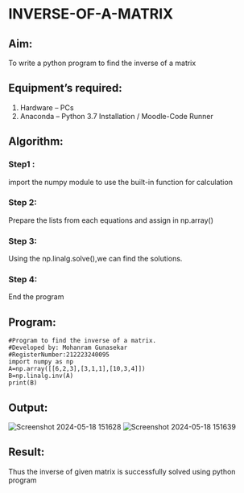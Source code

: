 # INVERSE-OF-A-MATRIX
## Aim:
To write a python program to find the inverse of a matrix
## Equipment’s required:
1. 	Hardware – PCs
2. 	Anaconda – Python 3.7 Installation / Moodle-Code Runner
## Algorithm:
### Step1 : 
import the numpy module to use the built-in function for calculation
### Step 2:
Prepare the lists from each equations and assign in np.array()
### Step 3:
Using the np.linalg.solve(),we can find the solutions.
### Step 4: 
End the program
## Program:
```
#Program to find the inverse of a matrix.
#Developed by: Mohanram Gunasekar
#RegisterNumber:212223240095
import numpy as np
A=np.array([[6,2,3],[3,1,1],[10,3,4]])
B=np.linalg.inv(A)
print(B)
```
## Output:
![Screenshot 2024-05-18 151628](https://github.com/MohanramGunasekar/INVERSE-OF-A-MATRIX/assets/139841812/5e0da3f6-6825-46f2-a63d-17c5267f9675)
![Screenshot 2024-05-18 151639](https://github.com/MohanramGunasekar/INVERSE-OF-A-MATRIX/assets/139841812/3014f586-4bc8-4101-abca-da0735656289)

## Result:
Thus the inverse of given matrix is successfully solved using python program

